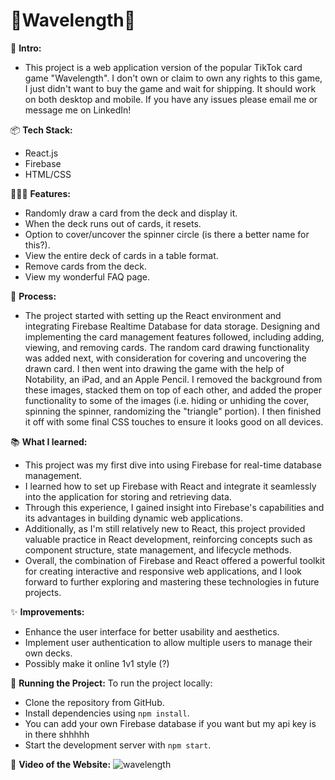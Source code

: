 # 🌊Wavelength🌊

👋 **Intro:**
- This project is a web application version of the popular TikTok card game "Wavelength". I don't own or claim to own any rights to this game, I just didn't want to buy the game and wait for shipping. It should work on both desktop and mobile. If you have any issues please email me or message me on LinkedIn!

📦 **Tech Stack:**
- React.js
- Firebase
- HTML/CSS

👩🏽‍🍳 **Features:**
- Randomly draw a card from the deck and display it.
- When the deck runs out of cards, it resets.
- Option to cover/uncover the spinner circle (is there a better name for this?).
- View the entire deck of cards in a table format.
- Remove cards from the deck.
- View my wonderful FAQ page.

💭 **Process:**
- The project started with setting up the React environment and integrating Firebase Realtime Database for data storage. Designing and implementing the card management features followed, including adding, viewing, and removing cards. The random card drawing functionality was added next, with consideration for covering and uncovering the drawn card. I then went into drawing the game with the help of Notability, an iPad, and an Apple Pencil. I removed the background from these images, stacked them on top of each other, and added the proper functionality to some of the images (i.e. hiding or unhiding the cover, spinning the spinner, randomizing the "triangle" portion). I then finished it off with some final CSS touches to ensure it looks good on all devices.

📚 **What I learned:**
- This project was my first dive into using Firebase for real-time database management. 
- I learned how to set up Firebase with React and integrate it seamlessly into the application for storing and retrieving data. 
- Through this experience, I gained insight into Firebase's capabilities and its advantages in building dynamic web applications. 
- Additionally, as I'm still relatively new to React, this project provided valuable practice in React development, reinforcing concepts such as component structure, state management, and lifecycle methods. 
- Overall, the combination of Firebase and React offered a powerful toolkit for creating interactive and responsive web applications, and I look forward to further exploring and mastering these technologies in future projects.

✨ **Improvements:**
- Enhance the user interface for better usability and aesthetics.
- Implement user authentication to allow multiple users to manage their own decks.
- Possibly make it online 1v1 style (?)

🚦 **Running the Project:**
To run the project locally:
- Clone the repository from GitHub.
- Install dependencies using `npm install`.
- You can add your own Firebase database if you want but my api key is in there shhhhh
- Start the development server with `npm start`.

📸 **Video of the Website:**
![wavelength](https://github.com/connor-jason/Wavelength/assets/99488409/a725a991-e73a-40e5-ab44-def8915bd7ad)
